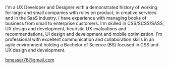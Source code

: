 I'm a UX Developer and Designer with a demonstrated history of working for large and small companies with roles on product, in creative services and in the SaaS industry. I have experience with managing books of business from small to enterprise customers. I'm skilled in CSS/SCSS/SASS, UX design and development, heuristic UX evaluations and recommendations, UI design and development and mobile optimization. I'm professional with excellent communication and collaboration skills in an agile environment holding a Bachelor of Science (BS) focused in CSS and UX design and development.

bmesser76@gmail.com

